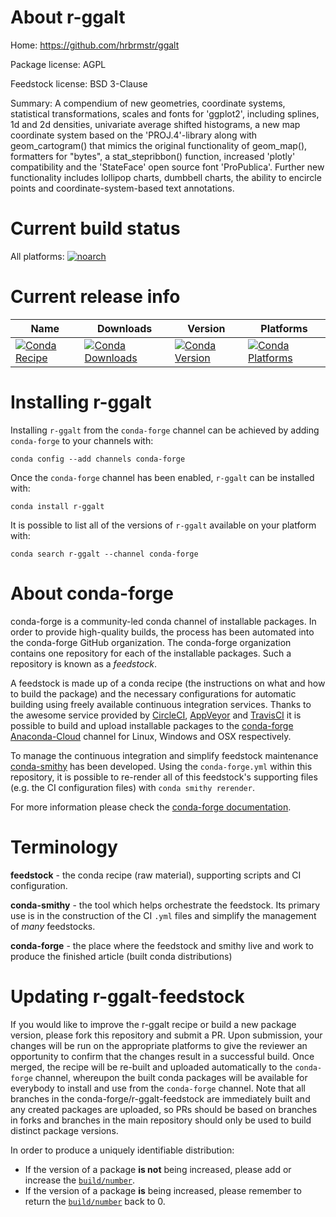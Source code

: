 About r-ggalt
=============

Home: https://github.com/hrbrmstr/ggalt

Package license: AGPL

Feedstock license: BSD 3-Clause

Summary: A compendium of new geometries, coordinate systems, statistical  transformations, scales and fonts for 'ggplot2', including splines, 1d and 2d densities,  univariate average shifted histograms, a new map coordinate system based on the  'PROJ.4'-library along with geom_cartogram() that mimics the original functionality of  geom_map(), formatters for "bytes", a stat_stepribbon() function, increased 'plotly' compatibility and the 'StateFace' open source font 'ProPublica'. Further new  functionality includes lollipop charts, dumbbell charts, the ability to encircle points and coordinate-system-based text annotations.



Current build status
====================

All platforms:
[![noarch](https://img.shields.io/circleci/project/github/conda-forge/r-ggalt-feedstock/master.svg?label=noarch)](https://circleci.com/gh/conda-forge/r-ggalt-feedstock)

Current release info
====================

| Name | Downloads | Version | Platforms |
| --- | --- | --- | --- |
| [![Conda Recipe](https://img.shields.io/badge/recipe-r--ggalt-green.svg)](https://anaconda.org/conda-forge/r-ggalt) | [![Conda Downloads](https://img.shields.io/conda/dn/conda-forge/r-ggalt.svg)](https://anaconda.org/conda-forge/r-ggalt) | [![Conda Version](https://img.shields.io/conda/vn/conda-forge/r-ggalt.svg)](https://anaconda.org/conda-forge/r-ggalt) | [![Conda Platforms](https://img.shields.io/conda/pn/conda-forge/r-ggalt.svg)](https://anaconda.org/conda-forge/r-ggalt) |

Installing r-ggalt
==================

Installing `r-ggalt` from the `conda-forge` channel can be achieved by adding `conda-forge` to your channels with:

```
conda config --add channels conda-forge
```

Once the `conda-forge` channel has been enabled, `r-ggalt` can be installed with:

```
conda install r-ggalt
```

It is possible to list all of the versions of `r-ggalt` available on your platform with:

```
conda search r-ggalt --channel conda-forge
```


About conda-forge
=================

conda-forge is a community-led conda channel of installable packages.
In order to provide high-quality builds, the process has been automated into the
conda-forge GitHub organization. The conda-forge organization contains one repository
for each of the installable packages. Such a repository is known as a *feedstock*.

A feedstock is made up of a conda recipe (the instructions on what and how to build
the package) and the necessary configurations for automatic building using freely
available continuous integration services. Thanks to the awesome service provided by
[CircleCI](https://circleci.com/), [AppVeyor](https://www.appveyor.com/)
and [TravisCI](https://travis-ci.org/) it is possible to build and upload installable
packages to the [conda-forge](https://anaconda.org/conda-forge)
[Anaconda-Cloud](https://anaconda.org/) channel for Linux, Windows and OSX respectively.

To manage the continuous integration and simplify feedstock maintenance
[conda-smithy](https://github.com/conda-forge/conda-smithy) has been developed.
Using the ``conda-forge.yml`` within this repository, it is possible to re-render all of
this feedstock's supporting files (e.g. the CI configuration files) with ``conda smithy rerender``.

For more information please check the [conda-forge documentation](https://conda-forge.org/docs/).

Terminology
===========

**feedstock** - the conda recipe (raw material), supporting scripts and CI configuration.

**conda-smithy** - the tool which helps orchestrate the feedstock.
                   Its primary use is in the construction of the CI ``.yml`` files
                   and simplify the management of *many* feedstocks.

**conda-forge** - the place where the feedstock and smithy live and work to
                  produce the finished article (built conda distributions)


Updating r-ggalt-feedstock
==========================

If you would like to improve the r-ggalt recipe or build a new
package version, please fork this repository and submit a PR. Upon submission,
your changes will be run on the appropriate platforms to give the reviewer an
opportunity to confirm that the changes result in a successful build. Once
merged, the recipe will be re-built and uploaded automatically to the
`conda-forge` channel, whereupon the built conda packages will be available for
everybody to install and use from the `conda-forge` channel.
Note that all branches in the conda-forge/r-ggalt-feedstock are
immediately built and any created packages are uploaded, so PRs should be based
on branches in forks and branches in the main repository should only be used to
build distinct package versions.

In order to produce a uniquely identifiable distribution:
 * If the version of a package **is not** being increased, please add or increase
   the [``build/number``](https://conda.io/docs/user-guide/tasks/build-packages/define-metadata.html#build-number-and-string).
 * If the version of a package **is** being increased, please remember to return
   the [``build/number``](https://conda.io/docs/user-guide/tasks/build-packages/define-metadata.html#build-number-and-string)
   back to 0.
